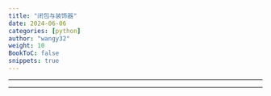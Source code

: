 ```yaml
---
title: "闭包与装饰器"
date: 2024-06-06
categories: [python]
author: "wangy32"
weight: 10
BookToC: false
snippets: true
---
```



---
---
